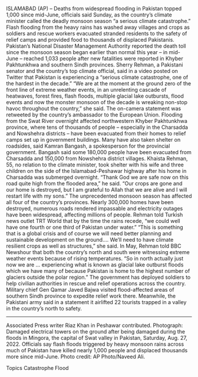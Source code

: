 ISLAMABAD (AP) – Deaths from widespread flooding in Pakistan topped 1,000 since mid-June, officials said Sunday, as the country’s climate minister called the deadly monsoon season “a serious climate catastrophe.”
Flash flooding from the heavy rains has washed away villages and crops as soldiers and rescue workers evacuated stranded residents to the safety of relief camps and provided food to thousands of displaced Pakistanis.
Pakistan’s National Disaster Management Authority reported the death toll since the monsoon season began earlier than normal this year – in mid- June – reached 1,033 people after new fatalities were reported in Khyber Pakhtunkhwa and southern Sindh provinces.
Sherry Rehman, a Pakistani senator and the country’s top climate official, said in a video posted on Twitter that Pakistan is experiencing a “serious climate catastrophe, one of the hardest in the decade.”
“We are at the moment at the ground zero of the front line of extreme weather events, in an unrelenting cascade of heatwaves, forest fires, flash floods, multiple glacial lake outbursts, flood events and now the monster monsoon of the decade is wreaking non-stop havoc throughout the country,” she said. The on-camera statement was retweeted by the country’s ambassador to the European Union.
Flooding from the Swat River overnight affected northwestern Khyber Pakhtunkhwa province, where tens of thousands of people – especially in the Charsadda and Nowshehra districts – have been evacuated from their homes to relief camps set up in government buildings. Many have also taken shelter on roadsides, said Kamran Bangash, a spokesperson for the provincial government.
Bangash said some 180,000 people have been evacuated from Charsadda and 150,000 from Nowshehra district villages.
Khaista Rehman, 55, no relation to the climate minister, took shelter with his wife and three children on the side of the Islamabad-Peshawar highway after his home in Charsadda was submerged overnight.
“Thank God we are safe now on this road quite high from the flooded area,” he said. “Our crops are gone and our home is destroyed, but I am grateful to Allah that we are alive and I will restart life with my sons.”
The unprecedented monsoon season has affected all four of the country’s provinces. Nearly 300,000 homes have been destroyed, numerous roads rendered impassable and electricity outages have been widespread, affecting millions of people.
Rehman told Turkish news outlet TRT World that by the time the rains recede, “we could well have one fourth or one third of Pakistan under water.”
“This is something that is a global crisis and of course we will need better planning and sustainable development on the ground…. We’ll need to have climate resilient crops as well as structures,” she said.
In May, Rehman told BBC Newshour that both the country’s north and south were witnessing extreme weather events because of rising temperatures. “So in north actually just now we are … experiencing what is known as glacial lake outburst floods which we have many of because Pakistan is home to the highest number of glaciers outside the polar region.”
The government has deployed soldiers to help civilian authorities in rescue and relief operations across the country. Military chief Gen Qamar Javed Bajwa visited flood-affected areas of southern Sindh province to expedite relief work there.
Meanwhile, the Pakistani army said in a statement it airlifted 22 tourists trapped in a valley in the country’s north to safety.
___
Associated Press writer Riaz Khan in Peshawar contributed.
Photograph: Damaged electrical towers on the ground after being damaged during the floods in Mingora, the capital of Swat valley in Pakistan, Saturday, Aug. 27, 2022. Officials say flash floods triggered by heavy monsoon rains across much of Pakistan have killed nearly 1,000 people and displaced thousands more since mid-June. Photo credit: AP Photo/Naveed Ali.

Topics
Catastrophe
Flood

